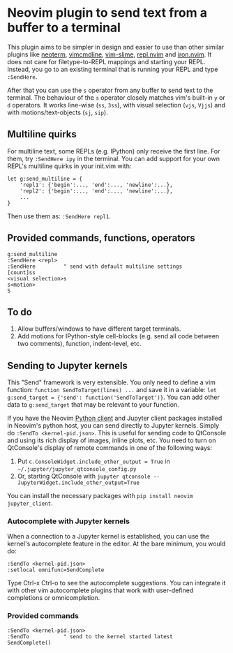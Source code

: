 # Neovim plugin to send text from a buffer to a terminal

This plugin aims to be simpler in design and easier to use than other similar
plugins like [neoterm](https://github.com/kassio/neoterm),
[vimcmdline](https://github.com/jalvesaq/vimcmdline),
[vim-slime](https://github.com/jpalardy/vim-slime),
[repl.nvim](https://gitlab.com/HiPhish/repl.nvim) and
[iron.nvim](https://github.com/BurningEther/iron.nvim). It does not care for
filetype-to-REPL mappings and starting your REPL. Instead, you go to an
existing terminal that is running your REPL and type `:SendHere`.

After that you can use the `s` operator from any buffer to send
text to the terminal. The behaviour of the `s` operator closely matches vim's
built-in `y` or `d` operators. It works line-wise (`ss`, `3ss`), with visual
selection (`vjs`, `Vjjs`) and with motions/text-objects (`sj`, `sip`).

## Multiline quirks

For multiline text, some REPLs (e.g. IPython) only receive the first line. For
them, try `:SendHere ipy` in the terminal. You can add support for your own
REPL's multiline quirks in your init.vim with:

```vim
let g:send_multiline = {
    'repl1': {'begin':..., 'end':..., 'newline':...},
    'repl2': {'begin':..., 'end':..., 'newline':...},
    ...
}
```

Then use them as: `:SendHere repl1`.

## Provided commands, functions, operators

```vim
g:send_multiline
:SendHere <repl>
:SendHere         " send with default multiline settings
[count]ss
<visual selection>s
s<motion>
S
```

## To do

1. Allow buffers/windows to have different target terminals.
2. Add motions for IPython-style cell-blocks (e.g. send all code between two
   comments), function, indent-level, etc.

## Sending to Jupyter kernels

This "Send" framework is very extensible. You only need to define a vim
function: `function SendToTarget(lines) ...` and save it in a variable:
`let g:send_target = {'send': function('SendToTarget')}`. You can add other data
to `g:send_target` that may be relevant to your function.

If you have the Neovim [Python client](https://github.com/neovim/python-client)
and Jupyter client packages installed in Neovim's python host, you can send
directly to Jupyter kernels. Simply do `:SendTo <kernel-pid.json>`. This is
useful for sending code to QtConsole and using its rich display of images,
inline plots, etc. You need to turn on QtConsole's display of remote commands
in one of the following ways:

1. Put `c.ConsoleWidget.include_other_output = True` in `~/.jupyter/jupyter_qtconsole_config.py`
2. Or, starting QtConsole with `jupyter qtconsole --JupyterWidget.include_other_output=True`

You can install the necessary packages with `pip install neovim jupyter_client`.

### Autocomplete with Jupyter kernels

When a connection to a Jupyter kernel is established, you can use the kernel's
autocomplete feature in the editor. At the bare minimum, you would do:

```vim
:SendTo <kernel-pid.json>
:setlocal omnifunc=SendComplete
```

Type Ctrl-x Ctrl-o to see the autocomplete suggestions. You can integrate it
with other vim autocomplete plugins that work with user-defined completions or
omnicompletion.

### Provided commands

```vim
:SendTo <kernel-pid.json>
:SendTo           " send to the kernel started latest
SendComplete()
```
